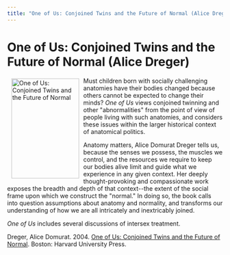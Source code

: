 ```yaml
---
title: "One of Us: Conjoined Twins and the Future of Normal (Alice Dreger)"
---
```


# One of Us: Conjoined Twins and the Future of Normal (Alice Dreger)

[<img src="/img/books/oneofus.jpg" width=158 height=234 alt="One of Us: Conjoined Twins and the Future of Normal" align=left hspace=10 vspace=3>][1]  
  
Must children born with socially challenging anatomies have their bodies changed because others cannot be expected to change their minds? _One of Us_ views conjoined twinning and other "abnormalities" from the point of view of people living with such anatomies, and considers these issues within the larger historical context of anatomical politics.  
  
Anatomy matters, Alice Domurat Dreger tells us, because the senses we possess, the muscles we control, and the resources we require to keep our bodies alive limit and guide what we experience in any given context. Her deeply thought-provoking and compassionate work exposes the breadth and depth of that context--the extent of the social frame upon which we construct the "normal." In doing so, the book calls into question assumptions about anatomy and normality, and transforms our understanding of how we are all intricately and inextricably joined.  
  
_One of Us_ includes several discussions of intersex treatment.  
  
  
Dreger, Alice Domurat. 2004. [One of Us: Conjoined Twins and the Future of Normal][1]. Boston: Harvard University Press.

 [1]: http://www.amazon.com/exec/obidos/ASIN/0674012941/intersexsocietyo/